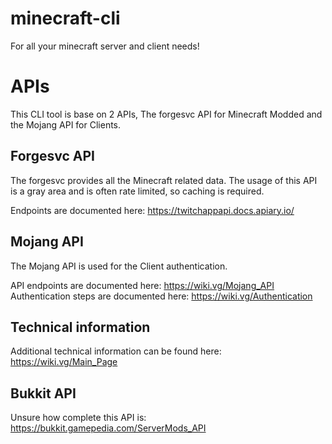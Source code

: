 # minecraft-cli
For all your minecraft server and client needs!

# APIs

This CLI tool is base on 2 APIs, The forgesvc API for Minecraft Modded and the Mojang API for Clients.

## Forgesvc API

The forgesvc provides all the Minecraft related data. The usage of this API is a gray area and is often rate limited, so caching is required.

Endpoints are documented here: https://twitchappapi.docs.apiary.io/

## Mojang API

The Mojang API is used for the Client authentication. 

API endpoints are documented here: https://wiki.vg/Mojang_API
Authentication steps are documented here: https://wiki.vg/Authentication

## Technical information

Additional technical information can be found here: https://wiki.vg/Main_Page

## Bukkit API

Unsure how complete this API is: https://bukkit.gamepedia.com/ServerMods_API
